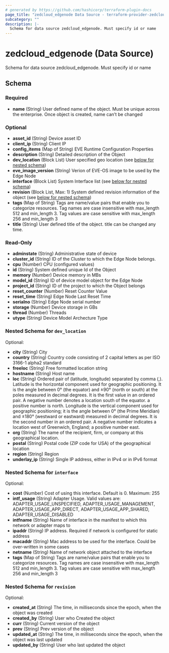 ```yaml
---
# generated by https://github.com/hashicorp/terraform-plugin-docs
page_title: "zedcloud_edgenode Data Source - terraform-provider-zedcloud"
subcategory: ""
description: |-
  Schema for data source zedcloud_edgenode. Must specify id or name
---
```


# zedcloud_edgenode (Data Source)

Schema for data source zedcloud_edgenode. Must specify id or name



<!-- schema generated by tfplugindocs -->
## Schema

### Required

- **name** (String) User defined name of the object. Must be unique across the enterprise. Once object is created, name can’t be changed

### Optional

- **asset_id** (String) Device asset ID
- **client_ip** (String) Client IP
- **config_items** (Map of String) EVE Runtime Configuration Properties
- **description** (String) Detailed description of the Object
- **dev_location** (Block List) User specified geo location (see [below for nested schema](#nestedblock--dev_location))
- **eve_image_version** (String) Verion of EVE-OS image to be used by the Edge Node
- **interface** (Block List) System Interface list (see [below for nested schema](#nestedblock--interface))
- **revision** (Block List, Max: 1) System defined revision information of the object (see [below for nested schema](#nestedblock--revision))
- **tags** (Map of String) Tags are name/value pairs that enable you to categorize resources. Tag names are case insensitive with max_length 512 and min_length 3. Tag values are case sensitive with max_length 256 and min_length 3
- **title** (String) User defined title of the object. title can be changed any time.

### Read-Only

- **adminstate** (String) Administrative state of device
- **cluster_id** (String) ID of the Cluster to which the Edge Node belongs.
- **cpu** (Number) CPU (configured values)
- **id** (String) System defined unique Id of the Object
- **memory** (Number) Device memory in MBs
- **model_id** (String) ID of device model object for the Edge Node
- **project_id** (String) ID of the project to which the Object belongs
- **reset_counter** (Number) Reset Counter Value
- **reset_time** (String) Edge Node Last Reset Time
- **serialno** (String) Edge Node serial number
- **storage** (Number) Device storage in GBs
- **thread** (Number) Threads
- **utype** (String) Device Model Archecture Type

<a id="nestedblock--dev_location"></a>
### Nested Schema for `dev_location`

Optional:

- **city** (String) City
- **country** (String) Country code consisting of 2 capital letters as per ISO 3166-1 alpha2 standard
- **freeloc** (String) Free formatted location string
- **hostname** (String) Host name
- **loc** (String) Ordered pair of (latitude, longitude) separated by comma (,). Latitude is the horizontal component used for geographic positioning. It is the angle between 0° (the equator) and ±90° (north or south) at the poles measured in decimal degrees. It is the first value in an ordered pair. A negative number denotes a location south of the equator. a positive number is north. Longitude is the vertical component used for  geographic positioning; it is the angle between 0° (the Prime Meridian) and ±180° (westward or eastward) measured in decimal degrees. It is the second number in an ordered pair. A negative number indicates a location west of Greenwich, England; a positive number east.
- **org** (String) The name of the recipient, firm, or company at this geographical location.
- **postal** (String) Postal code (ZIP code for USA) of the geographical location
- **region** (String) Region
- **underlay_ip** (String) Single IP address, either in IPv4 or in IPv6 format


<a id="nestedblock--interface"></a>
### Nested Schema for `interface`

Optional:

- **cost** (Number) Cost of using this interface. Default is 0. Maximum: 255
- **intf_usage** (String) Adapter Usage. Valid values are: ADAPTER_USAGE_UNSPECIFIED, ADAPTER_USAGE_MANAGEMENT, ADAPTER_USAGE_APP_DIRECT, ADAPTER_USAGE_APP_SHARED, ADAPTER_USAGE_DISABLED
- **intfname** (String) Name of interface in the manifest to which this network or adapter maps to
- **ipaddr** (String) IP address. Required if network is configured for static address
- **macaddr** (String) Mac address to be used for the interface. Could be over-written in some cases
- **netname** (String) Name of network object attached to the interface
- **tags** (Map of String) Tags are name/value pairs that enable you to categorize resources. Tag names are case insensitive with max_length 512 and min_length 3. Tag values are case sensitive with max_length 256 and min_length 3


<a id="nestedblock--revision"></a>
### Nested Schema for `revision`

Optional:

- **created_at** (String) The time, in milliseconds since the epoch, when the object was created
- **created_by** (String) User who Created the object
- **curr** (String) Current version of the object
- **prev** (String) Prev version of the object
- **updated_at** (String) The time, in milliseconds since the epoch, when the object was last updated
- **updated_by** (String) User who last updated the object


